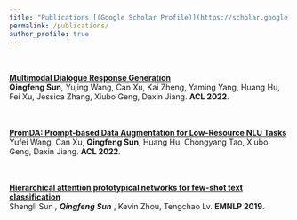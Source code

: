 ```yaml
---
title: "Publications [(Google Scholar Profile)](https://scholar.google.com/citations?user=GLMKUEwAAAAJ&hl=en)"
permalink: /publications/
author_profile: true
---
```


<br><br>
<b>[Multimodal Dialogue Response Generation](https://arxiv.org/abs/2110.08515)</b> <br> 
<b>Qingfeng Sun</b>, Yujing Wang, Can Xu, Kai Zheng, Yaming Yang, Huang Hu, Fei Xu, Jessica Zhang, Xiubo Geng, Daxin Jiang.
<b>ACL 2022</b>.

<br><br>
<b>[PromDA: Prompt-based Data Augmentation for Low-Resource NLU Tasks](https://arxiv.org/abs/2202.12499)</b> <br> 
Yufei Wang, Can Xu, <b>Qingfeng Sun</b>, Huang Hu, Chongyang Tao, Xiubo Geng, Daxin Jiang.
<b>ACL 2022</b>.

<br><br>
<b>[Hierarchical attention prototypical networks for few-shot text classification](https://aclanthology.org/D19-1045)</b> <br> 
Shengli Sun <sup>*</sup>, <b>Qingfeng Sun</b> <sup>*</sup>, Kevin Zhou, Tengchao Lv.
<b>EMNLP 2019</b>.




